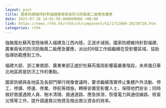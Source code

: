 ```yaml
---
layout: post
title: 國家防總維持針對福建廣東兩省防汛防颱風二級應急響應
date: 2023-07-28 14:01:50.000000000 +08:00
link: https://news.rthk.hk/rthk/ch/component/k2/1711004-20230728.htm
categories: rthk
---
```


強颱風杜蘇芮登陸後移入福建及江西內陸，正逐步減弱。國家防總維持針對福建、廣東兩省的防汛防颱風二級應急響應，派出的6個工作組繼續在受影響區域，協助指導防範應對工作。

福建大部、浙江東南部、廣東東部正處於杜蘇芮風雨影響最嚴重階段，未來幾日華北地區將是防汛工作的重點。

國家防總與各地區及各部門舉行視像會議時，要求繼續落實停止集體戶外活動、停工、停課、停運、停業、停航等措施，轉移安置受影響人士，保障他們安全；同時做好救援遇險人員、樹木清理、搶通道路、應急排澇，恢復電力與通信線路、核查災情等工作，提升調運救災物資及撥出救災資金的效率。
